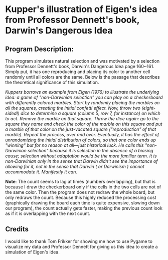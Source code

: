 # Kupper's illustration of Eigen's idea from Professor Dennett's book, Darwin's Dangerous Idea

## Program Description:

This program simulates natural selection and was motivated by a selection from Professor Dennett's book, Darwin's Dangerous Idea page 160~161. Simply put, it has one reproducing and placing its color to another cell randomly until all colors are the same. Below is the passage that describes the theoretical significance of this simulation.


*Kuppers borrows an example from Eigen (1976) to illustrate the underlying idea: a game of "non-Darwinian selection" you can play on a checkerboard with differently colored marbles. Start by randomly placing the marbles on all the squares, creating the initial confetti effect. Now, throw two (eight-sided!) dice to determine a square (column 5, row 7, for instance) on which to act. Remove the marble on that square. Throw the dice again: go to the square they name and check the color of the marble on this square and put a marble of that color on the just-vacated square ("reproduction" of that marble). Repeat the process, over and over. Eventually, it has the effect of unrandomizing the initial distribution of colors, so that one color ends up "winning" but for no reason at all—just historical luck. He calls this "non-Darwinian selection" because it is selection in the absence of a biasing cause; selection without adaptation would be the more familiar term. It is non-Darwinian only in the sense that Darwin didn't see the importance of allowing for it, not in the sense that Darwin ( or Darwinism ) cannot accommodate it. Manifestly it can.*

**Note**: The count seems to lag at times (numbers overlapping), but that is because I draw the checkerboard only if the cells in the two cells are not of the same color. Then the program does not redraw the whole board, but only redraws the count. Because this highly reduced the processing cost (graphically drawing the board each time is quite expensive, slowing down our program), the count actually gets faster, making the previous count look as if it is overlapping with the next count. 

## Credits

I would like to thank Tom Frikker for showing me how to use Pygame to visualize my data and Professor Dennett for giving us this idea to create a simulation of Eigen's idea.
